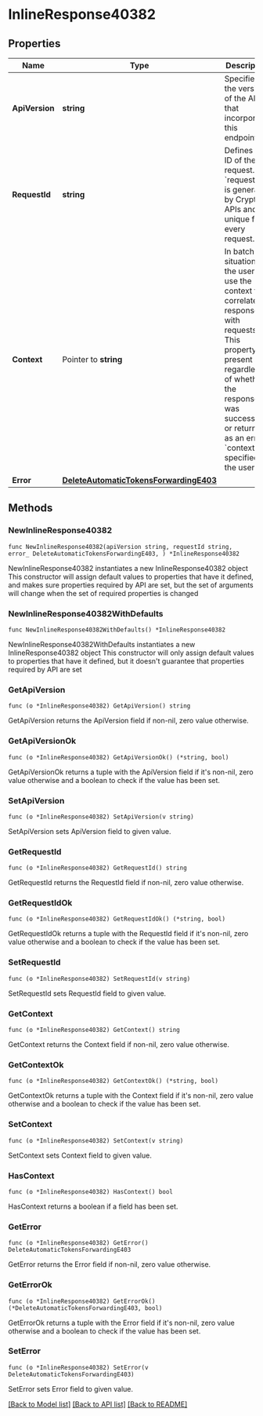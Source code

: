 # InlineResponse40382

## Properties

Name | Type | Description | Notes
------------ | ------------- | ------------- | -------------
**ApiVersion** | **string** | Specifies the version of the API that incorporates this endpoint. | 
**RequestId** | **string** | Defines the ID of the request. The &#x60;requestId&#x60; is generated by Crypto APIs and it&#39;s unique for every request. | 
**Context** | Pointer to **string** | In batch situations the user can use the context to correlate responses with requests. This property is present regardless of whether the response was successful or returned as an error. &#x60;context&#x60; is specified by the user. | [optional] 
**Error** | [**DeleteAutomaticTokensForwardingE403**](DeleteAutomaticTokensForwardingE403.md) |  | 

## Methods

### NewInlineResponse40382

`func NewInlineResponse40382(apiVersion string, requestId string, error_ DeleteAutomaticTokensForwardingE403, ) *InlineResponse40382`

NewInlineResponse40382 instantiates a new InlineResponse40382 object
This constructor will assign default values to properties that have it defined,
and makes sure properties required by API are set, but the set of arguments
will change when the set of required properties is changed

### NewInlineResponse40382WithDefaults

`func NewInlineResponse40382WithDefaults() *InlineResponse40382`

NewInlineResponse40382WithDefaults instantiates a new InlineResponse40382 object
This constructor will only assign default values to properties that have it defined,
but it doesn't guarantee that properties required by API are set

### GetApiVersion

`func (o *InlineResponse40382) GetApiVersion() string`

GetApiVersion returns the ApiVersion field if non-nil, zero value otherwise.

### GetApiVersionOk

`func (o *InlineResponse40382) GetApiVersionOk() (*string, bool)`

GetApiVersionOk returns a tuple with the ApiVersion field if it's non-nil, zero value otherwise
and a boolean to check if the value has been set.

### SetApiVersion

`func (o *InlineResponse40382) SetApiVersion(v string)`

SetApiVersion sets ApiVersion field to given value.


### GetRequestId

`func (o *InlineResponse40382) GetRequestId() string`

GetRequestId returns the RequestId field if non-nil, zero value otherwise.

### GetRequestIdOk

`func (o *InlineResponse40382) GetRequestIdOk() (*string, bool)`

GetRequestIdOk returns a tuple with the RequestId field if it's non-nil, zero value otherwise
and a boolean to check if the value has been set.

### SetRequestId

`func (o *InlineResponse40382) SetRequestId(v string)`

SetRequestId sets RequestId field to given value.


### GetContext

`func (o *InlineResponse40382) GetContext() string`

GetContext returns the Context field if non-nil, zero value otherwise.

### GetContextOk

`func (o *InlineResponse40382) GetContextOk() (*string, bool)`

GetContextOk returns a tuple with the Context field if it's non-nil, zero value otherwise
and a boolean to check if the value has been set.

### SetContext

`func (o *InlineResponse40382) SetContext(v string)`

SetContext sets Context field to given value.

### HasContext

`func (o *InlineResponse40382) HasContext() bool`

HasContext returns a boolean if a field has been set.

### GetError

`func (o *InlineResponse40382) GetError() DeleteAutomaticTokensForwardingE403`

GetError returns the Error field if non-nil, zero value otherwise.

### GetErrorOk

`func (o *InlineResponse40382) GetErrorOk() (*DeleteAutomaticTokensForwardingE403, bool)`

GetErrorOk returns a tuple with the Error field if it's non-nil, zero value otherwise
and a boolean to check if the value has been set.

### SetError

`func (o *InlineResponse40382) SetError(v DeleteAutomaticTokensForwardingE403)`

SetError sets Error field to given value.



[[Back to Model list]](../README.md#documentation-for-models) [[Back to API list]](../README.md#documentation-for-api-endpoints) [[Back to README]](../README.md)


